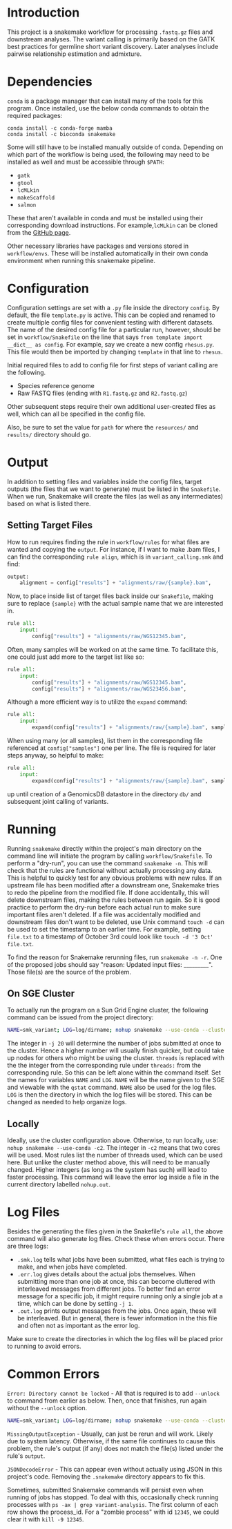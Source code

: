 # Introduction

This project is a snakemake workflow for processing `.fastq.gz` files and downstream analyses. The variant calling is primarily based on the GATK best practices for germline short variant discovery. Later analyses include pairwise relationship estimation and admixture.


# Dependencies

`conda` is a package manager that can install many of the tools for this program.
Once installed, use the below conda commands to obtain the required packages:
```
conda install -c conda-forge mamba
conda install -c bioconda snakemake
```
Some will still have to be installed manually outside of conda. Depending on which part of the workflow is being used, the following may need to be installed as well and must be accessible through `$PATH`:
* `gatk`
* `gtool`
* `lcMLkin`
* `makeScaffold`
* `salmon`

These that aren't available in conda and must be installed using their corresponding download instructions. For example,`lcMLkin` can be cloned from the [GitHub page](https://github.com/COMBINE-lab/maximum-likelihood-relatedness-estimation). 

Other necessary libraries have packages and versions stored in `workflow/envs`. These will be installed automatically in their own conda environment when running this snakemake pipeline.


# Configuration

Configuration settings are set with a `.py` file inside the directory `config`. By default, the file `template.py` is active. This can be copied and renamed to create multiple config files for convenient testing with different datasets. The name of the desired config file for a particular run, however, should be set in `workflow/Snakefile` on the line that says `from template import __dict__ as config`. For example, say we create a new config `rhesus.py`. This file would then be imported by changing `template` in that line to `rhesus`.

Initial required files to add to config file for first steps of variant calling are the following.
* Species reference genome
* Raw FASTQ files (ending with `R1.fastq.gz` and `R2.fastq.gz`)

Other subsequent steps require their own additional user-created files as well, which can all be specified in the config file.

Also, be sure to set the value for `path` for where the `resources/` and `results/` directory should go.


# Output

In addition to setting files and variables inside the config files, target outputs (the files that we want to generate) must be listed in the `Snakefile`. When we run, Snakemake will create the files (as well as any intermediates) based on what is listed there.

## Setting Target Files

How to run requires finding the rule in `workflow/rules` for what files are wanted and copying the `output`. For instance, if I want to make .bam files, I can find the corresponding `rule align`, which is in `variant_calling.smk` and find:

```py
output:
    alignment = config["results"] + "alignments/raw/{sample}.bam",
```


Now, to place inside list of target files back inside our `Snakefile`, making sure to replace `{sample}` with the actual sample name that we are interested in.

```py
rule all:
    input:
        config["results"] + "alignments/raw/WGS12345.bam",
```

Often, many samples will be worked on at the same time. To facilitate this, one could just add more to the target list like so:

```py
rule all:
    input:
        config["results"] + "alignments/raw/WGS12345.bam",
        config["results"] + "alignments/raw/WGS23456.bam",
```

Although a more efficient way is to utilize the `expand` command:

```py
rule all:
    input:
        expand(config["results"] + "alignments/raw/{sample}.bam", sample=[12345, 23456]),
```

When using many (or all samples), list them in the corresponding file referenced at `config["samples"]` one per line. The file is required for later steps anyway, so helpful to make:
```py
rule all:
    input:
        expand(config["results"] + "alignments/raw/{sample}.bam", sample=SAMPLE_NAMES),
```


up until creation of a GenomicsDB datastore in the directory `db/` and subsequent joint calling of variants. 


# Running

Running `snakemake` directly within the project's main directory on the command line will initiate the program by calling `workflow/Snakefile`. To perform a "dry-run", you can use the command `snakemake -n`. This will check that the rules are functional without actually processing any data. This is helpful to quickly test for any obvious problems with new rules. If an upstream file has been modified after a downstream one, Snakemake tries to redo the pipeline from the modified file. If done accidentally, this will delete downstream files, making the rules between run again. So it is good practice to perform the dry-run before each actual run to make sure important files aren't deleted. If a file was accidentally modified and downstream files don't want to be deleted, use Unix command `touch -d` can be used to set the timestamp to an earlier time. For example, setting `file.txt` to a timestamp of October 3rd could look like `touch -d '3 Oct' file.txt`.

To find the reason for Snakemake rerunning files, run `snakemake -n -r`. One of the proposed jobs should say "reason: Updated input files: _________". Those file(s) are the source of the problem. 


## On SGE Cluster

To actually run the program on a Sun Grid Engine cluster, the following command can be issued from the project directory:
```sh
NAME=smk_variant; LOG=log/dirname; nohup snakemake --use-conda --cluster "qsub -V -b n -cwd -pe smp {threads} -N $NAME -o $NAME.out.log -e $NAME.err.log" -j 20 > $LOG/$NAME.smk.log 2>&1
```

The integer in `-j 20` will determine the number of jobs submitted at once to the cluster. Hence a higher number will usually finish quicker, but could take up nodes for others who might be using the cluster. `threads` is replaced with the the integer from the corresponding rule under `threads:` from the corresponding rule. So this can be left alone within the command itself. Set the names for variables `NAME` and `LOG`. `NAME` will be the name given to the SGE and viewable with the `qstat` command. `NAME` also be used for the log files. `LOG` is then the directory in which the log files will be stored. This can be changed as needed to help organize logs.


## Locally

Ideally, use the cluster configuration above. Otherwise, to run locally, use: `nohup snakemake --use-conda -c2`. The integer in `-c2` means that two cores will be used. Most rules list the number of threads used, which can be used here. But unlike the cluster method above, this will need to be manually changed. Higher integers (as long as the system has such) will lead to faster processing. This command will leave the error log inside a file in the current directory labelled `nohup.out`.


# Log Files
Besides the generating the files given in the Snakefile's `rule all`, the above command will also generate log files. Check these when errors occur. There are three logs:
* `.smk.log` tells what jobs have been submitted, what files each is trying to make, and when jobs have completed.
* `.err.log` gives details about the actual jobs themselves. When submitting more than one job at once, this can become cluttered with interleaved messages from different jobs. To better find an error message for a specific job, it might require running only a single job at a time, which can be done by setting `-j 1`.
* `.out.log` prints output messages from the jobs. Once again, these will be interleaved. But in general, there is fewer information in the this file and often not as important as the error log.

Make sure to create the directories in which the log files will be placed prior to running to avoid errors.


# Common Errors

`Error: Directory cannot be locked` - All that is required is to add `--unlock` to command from earlier as below. Then, once that finishes, run again without the `--unlock` option.
```sh
NAME=smk_variant; LOG=log/dirname; nohup snakemake --use-conda --cluster "qsub -V -b n -cwd -pe smp {threads} -N $NAME -o $NAME.out.log -e $NAME.err.log" -j 20 --unlock > $LOG/$NAME.smk.log 2>&1
```

`MissingOutputException` - Usually, can just be rerun and will work. Likely due to system latency. Otherwise, if the same file continues to cause this problem, the rule's output (if any) does not match the file(s) listed under the rule's `output`.

`JSONDecodeError` - This can appear even without actually using JSON in this project's code. Removing the `.snakemake` directory appears to fix this.

Sometimes, submitted Snakemake commands will persist even when running of jobs has stopped. To deal with this, occasionally check running processes with `ps -ax | grep variant-analysis`. The first column of each row shows the process_id. For a "zombie process" with id `12345`, we could clear it with `kill -9 12345`.